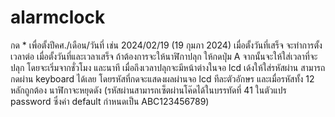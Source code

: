 # alarmclock
กด * เพื่อตั้งปีคศ./เดือน/วันที่ เช่น 2024/02/19 (19 กุมภา 2024) เมื่อตั้งวันที่เสร็จ จะทำการตั้งเวลาต่อ
เมื่อตั้งวันที่และเวลาเสร็จ ถ้าต้องการจะให้นาฬิกาปลุก ให้กดปุ่ม A จากนั้นจะให้ใส่เวลาที่จะปลุก โดยจะเริ่มจากชั่วโมง และนาที
เมื่อถึงเวลาปลุกจะมีหน้าต่างในจอ lcd เด้งให้ใส่รหัสผ่าน สามารถกดผ่าน keyboard ได้เลย โดยรหัสที่กดจะแสดงผลผ่านจอ lcd ทีละตัวอักษร และเมื่อรหัสทั้ง 12 หลักถูกต้อง นาฬิกาจะหยุดดัง
(รหัสผ่านสามารถเซ็ตผ่านโค๊ดได้ในบรรทัดที่ 41 ในตัวแปร password ซึ่งค่า default กำหนดเป็น ABC123456789)
